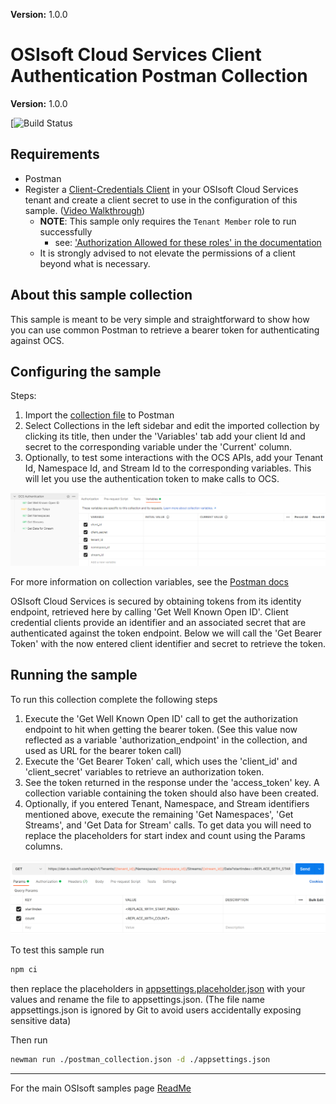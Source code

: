 **Version:** 1.0.0


# OSIsoft Cloud Services Client Authentication Postman Collection

**Version:** 1.0.0

[![Build Status](CCCCCCCCCCCCCCCCC)

## Requirements

- Postman 
- Register a [Client-Credentials Client](https://cloud.osisoft.com/clients) in your OSIsoft Cloud Services tenant and create a client secret to use in the configuration of this sample. ([Video Walkthrough](https://www.youtube.com/watch?v=JPWy0ZX9niU))
  - __NOTE__: This sample only requires the `Tenant Member` role to run successfully 
    - see: ['Authorization Allowed for these roles' in the documentation](https://docs.osisoft.com/bundle/ocs/page/api-reference/tenant/tenant-tenants.html#get-tenant) 
  - It is strongly advised to not elevate the permissions of a client beyond what is necessary.

## About this sample collection

This sample is meant to be very simple and straightforward to show how you can use common Postman to retrieve a bearer token for authenticating against OCS.

## Configuring the sample

Steps:
1. Import the [collection file](postman_collection.json) to Postman 
1. Select Collections in the left sidebar and edit the imported collection by clicking its title, then under the 'Variables' tab add your client Id and secret to the corresponding variable under the 'Current' column. 
1. Optionally, to test some interactions with the OCS APIs, add your Tenant Id, Namespace Id, and Stream Id to the corresponding variables. This will let you use the authentication token to make calls to OCS.

![Adding Variables](Images/variables.png)

For more information on collection variables, see the [Postman docs](https://learning.postman.com/docs/sending-requests/variables/#defining-collection-variables)

OSIsoft Cloud Services is secured by obtaining tokens from its identity endpoint, retrieved here by calling 'Get Well Known Open ID'. Client credential clients provide an identifier and an associated secret that are authenticated against the token endpoint. Below we will call the 'Get Bearer Token' with the now entered client identifier and secret to retrieve the token.

## Running the sample

To run this collection complete the following steps

1. Execute the 'Get Well Known Open ID' call to get the authorization endpoint to hit when getting the bearer token. (See this value now reflected as a variable 'authorization_endpoint' in the collection, and used as URL for the bearer token call)
1. Execute the 'Get Bearer Token' call, which uses the 'client_id' and 'client_secret' variables to retrieve an authorization token. 
1. See the token returned in the response under the 'access_token' key. A collection variable containing the token should also have been created.
1. Optionally, if you entered Tenant, Namespace, and Stream identifiers mentioned above, execute the remaining 'Get Namespaces', 'Get Streams', and 'Get Data for Stream' calls. To get data you will need to replace the placeholders for start index and count using the Params columns.

![Placeholders](Images/placeholders.png)

To test this sample run
```bash
npm ci
```

then replace the placeholders in [appsettings.placeholder.json](appsettings.placeholder.json) with your values and rename the file to appsettings.json. (The file name appsettings.json is ignored by Git to avoid users accidentally exposing sensitive data) 

Then run
```bash
newman run ./postman_collection.json -d ./appsettings.json
```

---

For the main OSIsoft samples page [ReadMe](https://github.com/osisoft/OSI-Samples)